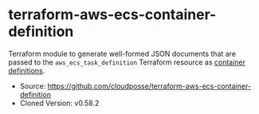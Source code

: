 # terraform-aws-ecs-container-definition

Terraform module to generate well-formed JSON documents that are passed to the `aws_ecs_task_definition` Terraform resource as [container definitions](https://docs.aws.amazon.com/AmazonECS/latest/developerguide/task_definition_parameters.html#container_definitions).


* Source: https://github.com/cloudposse/terraform-aws-ecs-container-definition
* Cloned Version: v0.58.2
